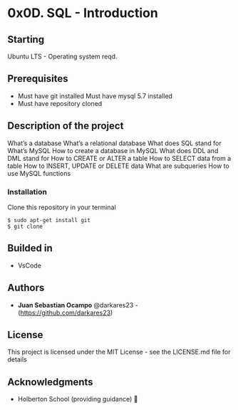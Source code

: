 # 0x0D. SQL - Introduction

## Starting
Ubuntu LTS - Operating system reqd.

## Prerequisites

- Must have git installed
Must have mysql 5.7 installed
- Must have repository cloned

## Description of the project

What’s a database
What’s a relational database
What does SQL stand for
What’s MySQL
How to create a database in MySQL
What does DDL and DML stand for
How to CREATE or ALTER a table
How to SELECT data from a table
How to INSERT, UPDATE or DELETE data
What are subqueries
How to use MySQL functions

### Installation
Clone this repository in your terminal
```
$ sudo apt-get install git
$ git clone
```

## Builded in

 * VsCode


## Authors

 * **Juan Sebastian Ocampo** @darkares23  -(https://github.com/darkares23)


## License

This project is licensed under the MIT License - see the LICENSE.md file for details

## Acknowledgments

 * Holberton School (providing guidance) 📢